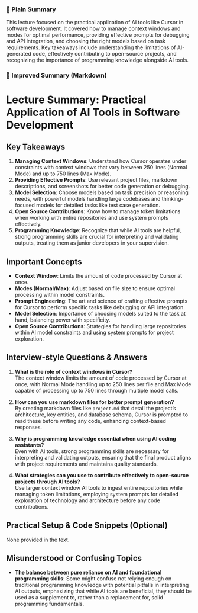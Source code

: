  ### 🧾 Plain Summary
This lecture focused on the practical application of AI tools like Cursor in software development. It covered how to manage context windows and modes for optimal performance, providing effective prompts for debugging and API integration, and choosing the right models based on task requirements. Key takeaways include understanding the limitations of AI-generated code, effectively contributing to open-source projects, and recognizing the importance of programming knowledge alongside AI tools.

### 📝 Improved Summary (Markdown)
# Lecture Summary: Practical Application of AI Tools in Software Development

## Key Takeaways
1. **Managing Context Windows**: Understand how Cursor operates under constraints with context windows that vary between 250 lines (Normal Mode) and up to 750 lines (Max Mode).
2. **Providing Effective Prompts**: Use relevant project files, markdown descriptions, and screenshots for better code generation or debugging.
3. **Model Selection**: Choose models based on task precision or reasoning needs, with powerful models handling large codebases and thinking-focused models for detailed tasks like test case generation.
4. **Open Source Contributions**: Know how to manage token limitations when working with entire repositories and use system prompts effectively.
5. **Programming Knowledge**: Recognize that while AI tools are helpful, strong programming skills are crucial for interpreting and validating outputs, treating them as junior developers in your supervision.

## Important Concepts
- **Context Window**: Limits the amount of code processed by Cursor at once.
- **Modes (Normal/Max)**: Adjust based on file size to ensure optimal processing within model constraints.
- **Prompt Engineering**: The art and science of crafting effective prompts for Cursor to perform specific tasks like debugging or API integration.
- **Model Selection**: Importance of choosing models suited to the task at hand, balancing power with specificity.
- **Open Source Contributions**: Strategies for handling large repositories within AI model constraints and using system prompts for project exploration.

## Interview-style Questions & Answers
1. **What is the role of context windows in Cursor?**  
   The context window limits the amount of code processed by Cursor at once, with Normal Mode handling up to 250 lines per file and Max Mode capable of processing up to 750 lines through multiple model calls.
   
2. **How can you use markdown files for better prompt generation?**  
   By creating markdown files like `project.md` that detail the project’s architecture, key entities, and database schema, Cursor is prompted to read these before writing any code, enhancing context-based responses.

3. **Why is programming knowledge essential when using AI coding assistants?**  
   Even with AI tools, strong programming skills are necessary for interpreting and validating outputs, ensuring that the final product aligns with project requirements and maintains quality standards.

4. **What strategies can you use to contribute effectively to open-source projects through AI tools?**  
   Use larger context window AI tools to ingest entire repositories while managing token limitations, employing system prompts for detailed exploration of technology and architecture before any code contributions.

## Practical Setup & Code Snippets (Optional)
None provided in the text.

## Misunderstood or Confusing Topics
- **The balance between pure reliance on AI and foundational programming skills**: Some might confuse not relying enough on traditional programming knowledge with potential pitfalls in interpreting AI outputs, emphasizing that while AI tools are beneficial, they should be used as a supplement to, rather than a replacement for, solid programming fundamentals.